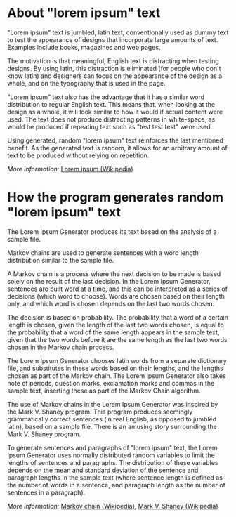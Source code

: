 # About "lorem ipsum" text #

"Lorem ipsum" text is jumbled, latin text, conventionally used as dummy text to test the appearance of designs that incorporate large amounts of text. Examples include books, magazines and web pages.

The motivation is that meaningful, English text is distracting when testing designs. By using latin, this distraction is eliminated (for people who don't know latin) and designers can focus on the appearance of the design as a whole, and on the typography that is used in the page.

"Lorem ipsum" text also has the advantage that it has a similar word distribution to regular English text. This means that, when looking at the design as a whole, it will look similar to how it would if actual content were used. The text does not produce distracting patterns in white-space, as would be produced if repeating text such as "test test test" were used.

Using generated, random "lorem ipsum" text reinforces the last mentioned benefit. As the generated text is random, it allows for an arbitrary amount of text to be produced without relying on repetition.

_More information:_ [Lorem ipsum (Wikipedia)](http://en.wikipedia.org/wiki/Lorem_ipsum)

# How the program generates random "lorem ipsum" text #

The Lorem Ipsum Generator produces its text based on the analysis of a sample file.

Markov chains are used to generate sentences with a word length distribution similar to the sample file.

A Markov chain is a process where the next decision to be made is based solely on the result of the last decision. In the Lorem Ipsum Generator, sentences are built word at a time, and this can be interpreted as a series of decisions (which word to choose). Words are chosen based on their length only, and which word is chosen depends on the last two words chosen.

The decision is based on probability. The probability that a word of a certain length is chosen, given the length of the last two words chosen, is equal to the probability that a word of the same length appears in the sample text, given that the two words before it are the same length as the last two words chosen in the Markov chain process.

The Lorem Ipsum Generator chooses latin words from a separate dictionary file, and substitutes in these words based on their lengths, and the lengths chosen as part of the Markov chain. The Lorem Ipsum Generator also takes note of periods, question marks, exclamation marks and commas in the sample text, inserting these as part of the Markov Chain algorithm.

The use of Markov chains in the Lorem Ipsum Generator was inspired by the Mark V. Shaney program. This program produces seemingly grammatically correct sentences (in real English, as opposed to jumbled latin), based on a sample file. There is an amusing story surrounding the Mark V. Shaney program.

To generate sentences and paragraphs of "lorem ipsum" text, the Lorem Ipsum Generator uses normally distributed random variables to limit the lengths of sentences and paragraphs. The distribution of these variables depends on the mean and standard deviation of the sentence and paragraph lengths in the sample text (where sentence length is defined as the number of words in a sentence, and paragraph length as the number of sentences in a paragraph).

_More information:_ [Markov chain (Wikipedia)](http://en.wikipedia.org/wiki/Markov_chain), [Mark V. Shaney (Wikipedia)](http://en.wikipedia.org/wiki/Mark_V_Shaney)